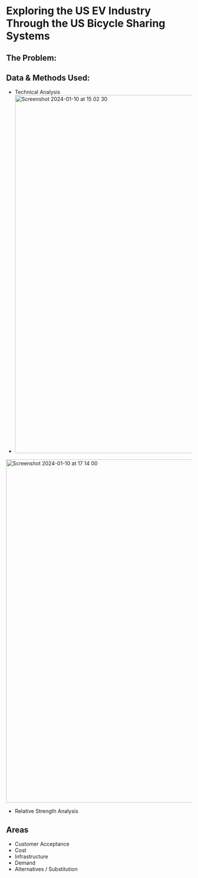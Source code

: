 # Exploring the US EV Industry Through the US Bicycle Sharing Systems

## The Problem:

## Data & Methods Used:
- Technical Analysis
- <img width="969" alt="Screenshot 2024-01-10 at 15 02 30" src="https://github.com/florencex5/EV_and_Bicycle/assets/129706051/acb93a1a-f8b2-483b-97cd-f92f5257b82a">
<img width="929" alt="Screenshot 2024-01-10 at 17 14 00" src="https://github.com/florencex5/EV_and_Bicycle/assets/129706051/bccfd787-0cb4-42d9-9987-0832449e1a5b">

- Relative Strength Analysis
  

## Areas
- Customer Acceptance
- Cost
- Infrastructure
- Demand
- Alternatives / Substitution
